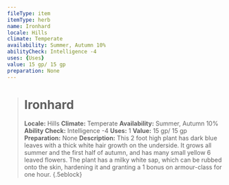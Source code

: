 ```yaml
---
fileType: item
itemType: herb
name: Ironhard
locale: Hills
climate: Temperate
availability: Summer, Autumn 10%
abilityCheck: Intelligence -4
uses: {Uses}
value: 15 gp/ 15 gp
preparation: None
---
```

>#  Ironhard
>
> **Locale:** Hills
> **Climate:** Temperate
> **Availability:** Summer, Autumn 10%
> **Ability Check:** Intelligence -4
> **Uses:** 1
> **Value:** 15 gp/ 15 gp
> **Preparation:** None
> **Description:** This 2 foot high plant has dark blue leaves with a thick white hair growth on the underside. It grows all summer and the first half of autumn, and has many small yellow 6 leaved flowers. The plant has a milky white sap, which can be rubbed onto the skin, hardening it and granting a 1 bonus on armour-class for one hour.
{.5eblock}

